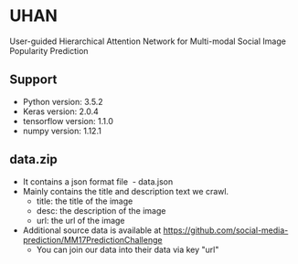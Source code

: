 # UHAN
User-guided Hierarchical Attention Network for Multi-modal Social Image Popularity Prediction

## Support
- Python version: 3.5.2
- Keras version: 2.0.4
- tensorflow version: 1.1.0
- numpy version: 1.12.1

## data.zip
- It contains a json format file
  - data.json
- Mainly contains the title and description text we crawl.
  - title: the title of the image
  - desc: the description of the image
  - url: the url of the image
- Additional source data is available at https://github.com/social-media-prediction/MM17PredictionChallenge
  - You can join our data into their data via key "url"
